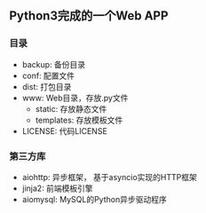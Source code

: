 ## Python3完成的一个Web APP

### 目录
- backup: 备份目录
- conf: 配置文件
- dist: 打包目录
- www: Web目录，存放.py文件
    - static: 存放静态文件
    - templates: 存放模板文件
- LICENSE: 代码LICENSE

### 第三方库
- aiohttp: 异步框架， 基于asyncio实现的HTTP框架
- jinja2: 前端模板引擎
- aiomysql: MySQL的Python异步驱动程序
